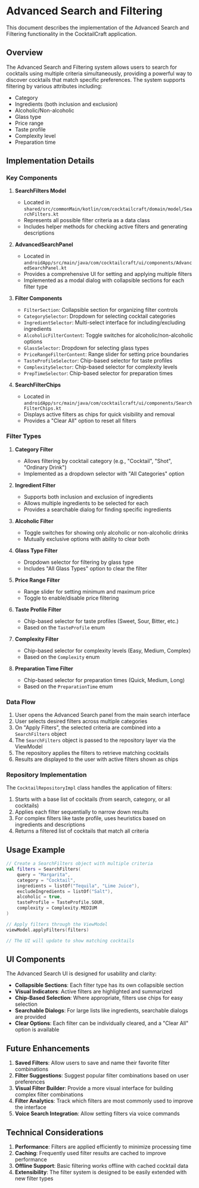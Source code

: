 # Advanced Search and Filtering

This document describes the implementation of the Advanced Search and Filtering functionality in the CocktailCraft application.

## Overview

The Advanced Search and Filtering system allows users to search for cocktails using multiple criteria simultaneously, providing a powerful way to discover cocktails that match specific preferences. The system supports filtering by various attributes including:

- Category
- Ingredients (both inclusion and exclusion)
- Alcoholic/Non-alcoholic
- Glass type
- Price range
- Taste profile
- Complexity level
- Preparation time

## Implementation Details

### Key Components

1. **SearchFilters Model**
   - Located in `shared/src/commonMain/kotlin/com/cocktailcraft/domain/model/SearchFilters.kt`
   - Represents all possible filter criteria as a data class
   - Includes helper methods for checking active filters and generating descriptions

2. **AdvancedSearchPanel**
   - Located in `androidApp/src/main/java/com/cocktailcraft/ui/components/AdvancedSearchPanel.kt`
   - Provides a comprehensive UI for setting and applying multiple filters
   - Implemented as a modal dialog with collapsible sections for each filter type

3. **Filter Components**
   - `FilterSection`: Collapsible section for organizing filter controls
   - `CategorySelector`: Dropdown for selecting cocktail categories
   - `IngredientSelector`: Multi-select interface for including/excluding ingredients
   - `AlcoholicFilterContent`: Toggle switches for alcoholic/non-alcoholic options
   - `GlassSelector`: Dropdown for selecting glass types
   - `PriceRangeFilterContent`: Range slider for setting price boundaries
   - `TasteProfileSelector`: Chip-based selector for taste profiles
   - `ComplexitySelector`: Chip-based selector for complexity levels
   - `PrepTimeSelector`: Chip-based selector for preparation times

4. **SearchFilterChips**
   - Located in `androidApp/src/main/java/com/cocktailcraft/ui/components/SearchFilterChips.kt`
   - Displays active filters as chips for quick visibility and removal
   - Provides a "Clear All" option to reset all filters

### Filter Types

1. **Category Filter**
   - Allows filtering by cocktail category (e.g., "Cocktail", "Shot", "Ordinary Drink")
   - Implemented as a dropdown selector with "All Categories" option

2. **Ingredient Filter**
   - Supports both inclusion and exclusion of ingredients
   - Allows multiple ingredients to be selected for each
   - Provides a searchable dialog for finding specific ingredients

3. **Alcoholic Filter**
   - Toggle switches for showing only alcoholic or non-alcoholic drinks
   - Mutually exclusive options with ability to clear both

4. **Glass Type Filter**
   - Dropdown selector for filtering by glass type
   - Includes "All Glass Types" option to clear the filter

5. **Price Range Filter**
   - Range slider for setting minimum and maximum price
   - Toggle to enable/disable price filtering

6. **Taste Profile Filter**
   - Chip-based selector for taste profiles (Sweet, Sour, Bitter, etc.)
   - Based on the `TasteProfile` enum

7. **Complexity Filter**
   - Chip-based selector for complexity levels (Easy, Medium, Complex)
   - Based on the `Complexity` enum

8. **Preparation Time Filter**
   - Chip-based selector for preparation times (Quick, Medium, Long)
   - Based on the `PreparationTime` enum

### Data Flow

1. User opens the Advanced Search panel from the main search interface
2. User selects desired filters across multiple categories
3. On "Apply Filters", the selected criteria are combined into a `SearchFilters` object
4. The `SearchFilters` object is passed to the repository layer via the ViewModel
5. The repository applies the filters to retrieve matching cocktails
6. Results are displayed to the user with active filters shown as chips

### Repository Implementation

The `CocktailRepositoryImpl` class handles the application of filters:

1. Starts with a base list of cocktails (from search, category, or all cocktails)
2. Applies each filter sequentially to narrow down results
3. For complex filters like taste profile, uses heuristics based on ingredients and descriptions
4. Returns a filtered list of cocktails that match all criteria

## Usage Example

```kotlin
// Create a SearchFilters object with multiple criteria
val filters = SearchFilters(
    query = "Margarita",
    category = "Cocktail",
    ingredients = listOf("Tequila", "Lime Juice"),
    excludeIngredients = listOf("Salt"),
    alcoholic = true,
    tasteProfile = TasteProfile.SOUR,
    complexity = Complexity.MEDIUM
)

// Apply filters through the ViewModel
viewModel.applyFilters(filters)

// The UI will update to show matching cocktails
```

## UI Components

The Advanced Search UI is designed for usability and clarity:

- **Collapsible Sections**: Each filter type has its own collapsible section
- **Visual Indicators**: Active filters are highlighted and summarized
- **Chip-Based Selection**: Where appropriate, filters use chips for easy selection
- **Searchable Dialogs**: For large lists like ingredients, searchable dialogs are provided
- **Clear Options**: Each filter can be individually cleared, and a "Clear All" option is available

## Future Enhancements

1. **Saved Filters**: Allow users to save and name their favorite filter combinations
2. **Filter Suggestions**: Suggest popular filter combinations based on user preferences
3. **Visual Filter Builder**: Provide a more visual interface for building complex filter combinations
4. **Filter Analytics**: Track which filters are most commonly used to improve the interface
5. **Voice Search Integration**: Allow setting filters via voice commands

## Technical Considerations

1. **Performance**: Filters are applied efficiently to minimize processing time
2. **Caching**: Frequently used filter results are cached to improve performance
3. **Offline Support**: Basic filtering works offline with cached cocktail data
4. **Extensibility**: The filter system is designed to be easily extended with new filter types
